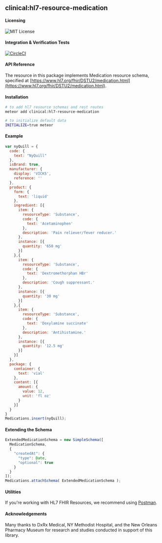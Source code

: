 ## clinical:hl7-resource-medication

#### Licensing  
![MIT License](https://img.shields.io/badge/license-MIT-blue.svg)


#### Integration & Verification Tests  
[![CircleCI](https://circleci.com/gh/clinical-meteor/hl7-resource-medication/tree/master.svg?style=svg)](https://circleci.com/gh/clinical-meteor/hl7-resource-medication/tree/master)


#### API Reference  
The resource in this package implements Medication resource schema, specified at [https://www.hl7.org/fhir/DSTU2/medication.html](https://www.hl7.org/fhir/DSTU2/medication.html). 



#### Installation  

````bash
# to add hl7 resource schemas and rest routes
meteor add clinical:hl7-resource-medication

# to initialize default data
INITIALIZE=true meteor
````


#### Example   

```js
var nyQuill = {
  code: {
    text: "NyQuill"
  },
  isBrand: true,
  manufacturer: {
    display: 'VICKS',
    reference: ''
  },
  product: {
    form: {
      text: 'liquid'
    },
    ingredient: [{
      item: {
        resourceType: 'Substance',
        code: {
          text: 'Acetaminophen'
        },
        description: 'Pain reliever/fever reducer.'
      },
      instance: [{
        quantity: '650 mg'
      }]
    },{
      item: {
        resourceType: 'Substance',
        code: {
          text: 'Dextromethorphan HBr'
        },
        description: 'Cough suppressant.'
      },
      instance: [{
        quantity: '30 mg'
      }]
    },{
      item: {
        resourceType: 'Substance',
        code: {
          text: 'Doxylamine succinate'
        },
        description: 'Antihistamine.'
      },
      instance: [{
        quantity: '12.5 mg'
      }]
    }]
  },
  package: {
    container: {
      text: 'vial'
    },
    content: [{
      amount: {
        value: 12,
        unit: 'fl oz'
      }
    }]
  }
}
Medications.insert(nyQuill);
```


#### Extending the Schema

```js
ExtendedMedicationSchema = new SimpleSchema([
  MedicationSchema,
  {
    "createdAt": {
      "type": Date,
      "optional": true
    }
  }
]);
Medications.attachSchema( ExtendedMedicationSchema );
```


#### Utilities  

If you're working with HL7 FHIR Resources, we recommend using [Postman](https://chrome.google.com/webstore/detail/postman/fhbjgbiflinjbdggehcddcbncdddomop?hl=en).

   
#### Acknowledgements     

Many thanks to DxRx Medical, NY Methodist Hospital, and the New Orleans Pharmacy Museum for research and studies conducted in support of this library.  
